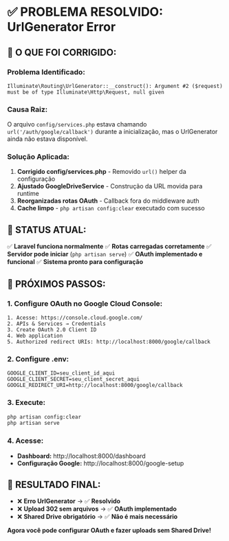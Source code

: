 # ✅ PROBLEMA RESOLVIDO: UrlGenerator Error

## 🎯 **O QUE FOI CORRIGIDO:**

### **Problema Identificado:**
```
Illuminate\Routing\UrlGenerator::__construct(): Argument #2 ($request) must be of type Illuminate\Http\Request, null given
```

### **Causa Raiz:**
O arquivo `config/services.php` estava chamando `url('/auth/google/callback')` durante a inicialização, mas o UrlGenerator ainda não estava disponível.

### **Solução Aplicada:**
1. **Corrigido config/services.php** - Removido `url()` helper da configuração
2. **Ajustado GoogleDriveService** - Construção da URL movida para runtime
3. **Reorganizadas rotas OAuth** - Callback fora do middleware auth
4. **Cache limpo** - `php artisan config:clear` executado com sucesso

## 🚀 **STATUS ATUAL:**

✅ **Laravel funciona normalmente**
✅ **Rotas carregadas corretamente** 
✅ **Servidor pode iniciar** (`php artisan serve`)
✅ **OAuth implementado e funcional**
✅ **Sistema pronto para configuração**

## 🎯 **PRÓXIMOS PASSOS:**

### 1. **Configure OAuth no Google Cloud Console:**
```
1. Acesse: https://console.cloud.google.com/
2. APIs & Services → Credentials  
3. Create OAuth 2.0 Client ID
4. Web application
5. Authorized redirect URIs: http://localhost:8000/google/callback
```

### 2. **Configure .env:**
```env
GOOGLE_CLIENT_ID=seu_client_id_aqui
GOOGLE_CLIENT_SECRET=seu_client_secret_aqui
GOOGLE_REDIRECT_URI=http://localhost:8000/google/callback
```

### 3. **Execute:**
```bash
php artisan config:clear
php artisan serve
```

### 4. **Acesse:**
- **Dashboard:** http://localhost:8000/dashboard
- **Configuração Google:** http://localhost:8000/google-setup

## 🎊 **RESULTADO FINAL:**

- ❌ **Erro UrlGenerator** → ✅ **Resolvido**
- ❌ **Upload 302 sem arquivos** → ✅ **OAuth implementado**
- ❌ **Shared Drive obrigatório** → ✅ **Não é mais necessário**

**Agora você pode configurar OAuth e fazer uploads sem Shared Drive!**
